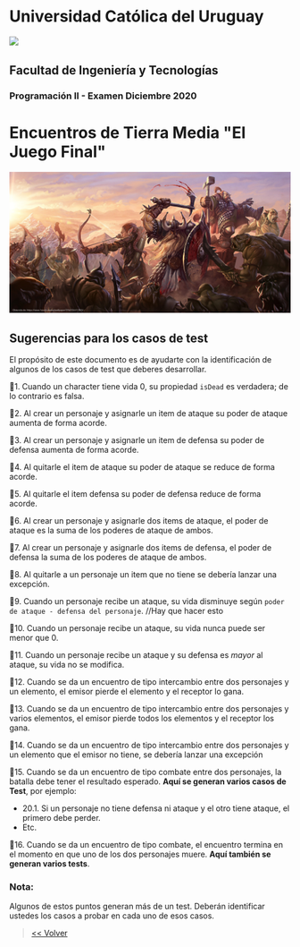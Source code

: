 # Universidad Católica del Uruguay

<img src="https://ucu.edu.uy/sites/all/themes/univer/logo.png">

## Facultad de Ingeniería y Tecnologías

### Programación II - Examen Diciembre 2020

# Encuentros de Tierra Media "El Juego Final"

![Banner](./banner.png)


## Sugerencias para los casos de test

El propósito de este documento es de ayudarte con la identificación de algunos de los casos de test que deberes desarrollar.

🥉1. Cuando un character tiene vida 0, su propiedad `isDead` es verdadera; de lo contrario es falsa.

🥈2. Al crear un personaje y asignarle un item de ataque  su poder de ataque aumenta de forma acorde.

🥈3. Al crear un personaje y asignarle un item de defensa su poder de defensa aumenta de forma acorde.

🥈4. Al quitarle el item de ataque su poder de ataque se reduce de forma acorde.

🥈5. Al quitarle el item defensa su poder de defensa reduce de forma acorde.

🥈6. Al crear un personaje y asignarle dos items de ataque, el poder de ataque es la suma de los poderes de ataque de ambos.

🥈7. Al crear un personaje y asignarle dos items de defensa, el poder de defensa la suma de los poderes de ataque de ambos.

🏅8. Al quitarle a un personaje un item que no tiene se debería lanzar una excepción.

🥈9. Cuando un personaje recibe un ataque, su vida disminuye según `poder de ataque - defensa del personaje`. //Hay que hacer esto

🥈10. Cuando un personaje recibe un ataque, su vida nunca puede ser menor que 0.

🥈11. Cuando un personaje recibe un ataque y su defensa es _mayor_ al ataque, su vida no se modifica.

🥈12. Cuando se da un encuentro de tipo intercambio entre dos personajes y un elemento, el emisor pierde el elemento y el receptor lo gana.

🏅13. Cuando se da un encuentro de tipo intercambio entre dos personajes y varios elementos, el emisor pierde todos los elementos y el receptor los gana.

🏅14. Cuando se da un encuentro de tipo intercambio entre dos personajes y un elemento que el emisor no tiene, se debería lanzar una excepción

🏅15. Cuando se da un encuentro de tipo combate entre dos personajes, la batalla debe tener el resultado esperado. **Aquí se generan varios casos de Test**, por ejemplo:

-   20.1. Si un personaje no tiene defensa ni ataque y el otro tiene ataque, el primero debe perder.
-   Etc.

💎16. Cuando se da un encuentro de tipo combate, el encuentro termina en el momento en que uno de los dos personajes muere. **Aquí también se generan varios tests**.

### Nota:
Algunos de estos puntos generan más de un test. Deberán identificar ustedes los casos a probar en cada uno de esos casos. 

> [<< Volver](../README.md)